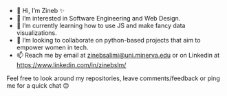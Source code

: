 - 👋 Hi, I’m Zineb ✨
- 👀 I’m interested in Software Engineering and Web Design.
- 🌱 I’m currently learning how to use JS and make fancy data visualizations.
- 💞️ I’m looking to collaborate on python-based projects that aim to empower women in tech. 
- 📫 Reach me by email at zinebsalimi@uni.minerva.edu or on Linkedin at https://www.linkedin.com/in/zinebslm/

Feel free to look around my repositories, leave comments/feedback or ping me for a quick chat 😊
